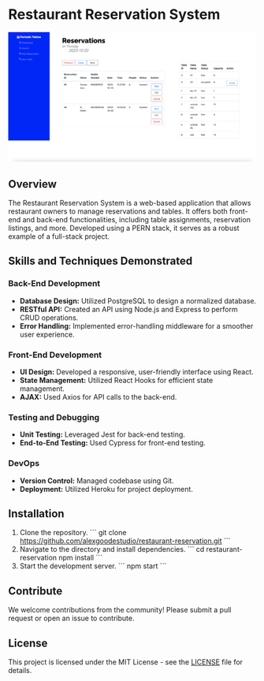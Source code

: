 # Restaurant Reservation System
![Home Page](./front-end/images/Screenshot%202023-10-17%20at%2012.28.14%20PM.png)

## Overview

The Restaurant Reservation System is a web-based application that allows restaurant owners to manage reservations and tables. It offers both front-end and back-end functionalities, including table assignments, reservation listings, and more. Developed using a PERN stack, it serves as a robust example of a full-stack project.

## Skills and Techniques Demonstrated

### Back-End Development
- **Database Design:** Utilized PostgreSQL to design a normalized database.
- **RESTful API:** Created an API using Node.js and Express to perform CRUD operations.
- **Error Handling:** Implemented error-handling middleware for a smoother user experience.

### Front-End Development
- **UI Design:** Developed a responsive, user-friendly interface using React.
- **State Management:** Utilized React Hooks for efficient state management.
- **AJAX:** Used Axios for API calls to the back-end.

### Testing and Debugging
- **Unit Testing:** Leveraged Jest for back-end testing.
- **End-to-End Testing:** Used Cypress for front-end testing.

### DevOps
- **Version Control:** Managed codebase using Git.
- **Deployment:** Utilized Heroku for project deployment.

## Installation

1. Clone the repository.
\`\`\`
git clone https://github.com/alexgoodestudio/restaurant-reservation.git
\`\`\`
2. Navigate to the directory and install dependencies.
\`\`\`
cd restaurant-reservation
npm install
\`\`\`
3. Start the development server.
\`\`\`
npm start
\`\`\`

## Contribute

We welcome contributions from the community! Please submit a pull request or open an issue to contribute.

## License

This project is licensed under the MIT License - see the [LICENSE](LICENSE) file for details.
